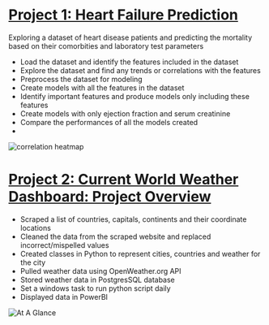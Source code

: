 # [Project 1: Heart Failure Prediction](https://github.com/malmuntazarharris/heart-failure-prediction)
Exploring a dataset of heart disease patients and predicting the mortality based on their comorbities and laboratory test parameters

* Load the dataset and identify the features included in the dataset
* Explore the dataset and find any trends or correlations with the features
* Preprocess the dataset for modeling
* Create models with all the features in the dataset
* Identify important features and produce models only including these features
* Create models with only ejection fraction and serum creatinine
* Compare the performances of all the models created
* 
![correlation heatmap](https://user-images.githubusercontent.com/29358953/137800303-0b6026ec-12bf-4d1c-94fb-a0c7adfbfdf3.png)

# [Project 2: Current World Weather Dashboard: Project Overview](https://github.com/malmuntazarharris/WeatherDashboard)
* Scraped a list of countries, capitals, continents and their coordinate locations
* Cleaned the data from the scraped website and replaced incorrect/mispelled values
* Created classes in Python to represent cities, countries and weather for the city
* Pulled weather data using OpenWeather.org API
* Stored weather data in PostgresSQL database
* Set a windows task to run python script daily
* Displayed data in PowerBI

![At A Glance](https://user-images.githubusercontent.com/29358953/137800284-56a4e6c9-bbaa-4090-aa89-30d5b9ead495.png)
